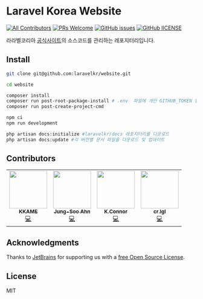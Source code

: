 # Laravel Korea Website 

[![All Contributors](https://img.shields.io/badge/all_contributors-3-orange.svg?style=flat-square)](#contributors)
[![PRs Welcome](https://img.shields.io/badge/PRs-welcome-brightgreen.svg?style=flat-square)](https://github.com/laravelkr/website/pulls)
[![GitHub issues](https://img.shields.io/github/issues/laravelkr/website.svg)](https://github.com/laravelkr/website/issues)
[![GitHub lICENSE](https://img.shields.io/github/license/laravelkr/website.svg)](https://github.com/laravelkr/website/blob/master/license.md)

라라벨코리아 [공식사이트](https://laravel.kr)의 소스코드를 관리하는 레포지터리입니다.

## Install

```bash
git clone git@github.com:laravelkr/website.git

cd website

composer install
composer run post-root-package-install # .env  파일에 개인 GITHUB_TOKEN 입력
composer run post-create-project-cmd

npm ci
npm run development

php artisan docs:initialize #laravelkr/docs 레포지터리를 다운로드
php artisan docs:update #각 버전별 문서 파일을 다운로드 및 업데이트
```


## Contributors

<!-- ALL-CONTRIBUTORS-LIST:START - Do not remove or modify this section -->
<!-- prettier-ignore-start -->
<!-- markdownlint-disable -->
<table>
  <tr>
    <td align="center"><a href="https://kkame.net"><img src="https://avatars3.githubusercontent.com/u/4939813?v=4" width="100px;" alt=""/><br /><sub><b>KKAME</b></sub></a><br /><a href="https://github.com/laravelkr/website/commits?author=kkame" title="Code">💻</a></td>
    <td align="center"><a href="http://findstar.pe.kr"><img src="https://avatars2.githubusercontent.com/u/1266944?v=4" width="100px;" alt=""/><br /><sub><b>Jung-Soo Ahn</b></sub></a><br /><a href="https://github.com/laravelkr/website/commits?author=findstar" title="Code">💻</a></td>
    <td align="center"><a href="https://github.com/K-Connor"><img src="https://avatars0.githubusercontent.com/u/45898974?v=4" width="100px;" alt=""/><br /><sub><b>K.Connor</b></sub></a><br /><a href="https://github.com/laravelkr/website/commits?author=K-Connor" title="Code">💻</a></td>
    <td align="center"><a href="http://ceobe.dev"><img src="https://avatars2.githubusercontent.com/u/32331576?v=4" width="100px;" alt=""/><br /><sub><b>cr.lgl</b></sub></a><br /><a href="https://github.com/laravelkr/website/commits?author=cr-lgl" title="Code">💻</a></td>
  </tr>
</table>

<!-- markdownlint-enable -->
<!-- prettier-ignore-end -->
<!-- ALL-CONTRIBUTORS-LIST:END -->

## Acknowledgments

Thanks to [JetBrains](https://www.jetbrains.com) for supporting us with a [free Open Source License](https://www.jetbrains.com/buy/opensource).


## License

MIT
